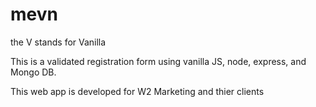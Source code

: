 # mevn
the V stands for Vanilla

This is a validated registration form using vanilla JS, node, express, and Mongo DB.


This web app is developed for W2 Marketing and thier clients


